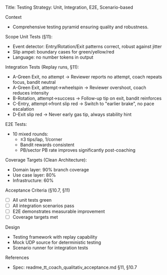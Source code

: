 Title: Testing Strategy: Unit, Integration, E2E, Scenario-based

Context
- Comprehensive testing pyramid ensuring quality and robustness.

Scope
Unit Tests (§11):
- Event detector: Entry/Rotation/Exit patterns correct, robust against jitter
- Slip ampel: boundary cases for green/yellow/red
- Language: no number tokens in output

Integration Tests (Replay runs, §11):
- A-Green Exit, no attempt → Reviewer reports no attempt, coach repeats focus, bandit neutral
- A-Green Exit, attempt→wheelspin → Reviewer overshoot, coach reduces intensity
- B-Rotation, attempt→success → Follow-up tip on exit, bandit reinforces
- C-Entry, attempt→front slip red → Switch to "earlier brake", no pace escalation
- D-Exit slip red → Never early gas tip, always stability hint

E2E Tests:
- 10 mixed rounds:
  - ≤3 tips/lap, 1/corner
  - Bandit rewards consistent
  - PB/sector PB rate improves significantly post-coaching

Coverage Targets (Clean Architecture):
- Domain layer: 90% branch coverage
- Use case layer: 80%
- Infrastructure: 60%

Acceptance Criteria (§10.7, §11)
- [ ] All unit tests green
- [ ] All integration scenarios pass
- [ ] E2E demonstrates measurable improvement
- [ ] Coverage targets met

Design
- Testing framework with replay capability
- Mock UDP source for deterministic testing
- Scenario runner for integration tests

References
- Spec: readme_tt_coach_qualitativ_acceptance.md §11, §10.7
